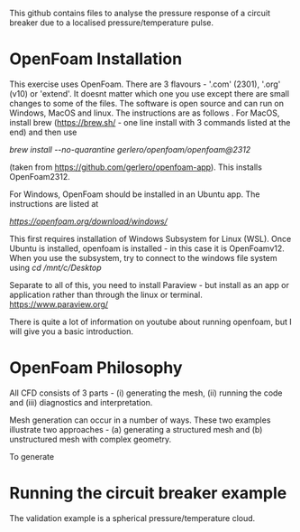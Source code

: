 This github contains files to analyse the pressure response of a circuit breaker due to a localised pressure/temperature pulse.


# OpenFoam Installation

This exercise uses OpenFoam. There are 3 flavours - '.com' (2301), '.org' (v10) or 'extend'. It doesnt matter which one you use except
there are small changes to some of the files. The software is open source and can run on Windows, MacOS and linux. The instructions are as follows
.
For MacOS, install brew (https://brew.sh/ - one line install with 3 commands listed at the end) and then use 

_brew install --no-quarantine gerlero/openfoam/openfoam@2312_

(taken from https://github.com/gerlero/openfoam-app). This installs OpenFoam2312.

For Windows, OpenFoam should be installed in an Ubuntu app. The instructions are listed at

_https://openfoam.org/download/windows/_

This first requires installation of Windows Subsystem for Linux (WSL).  Once Ubuntu is installed, openfoam is installed - in this case it is OpenFoamv12. When you use the subsystem, try to connect to the windows file system using _cd /mnt/c/Desktop_

Separate to all of this, you need to install Paraview - but install as an app or application rather than through the linux or terminal. https://www.paraview.org/

There is quite a lot of information on youtube about running openfoam, but I will give you a basic introduction.

# OpenFoam Philosophy

All CFD consists of 3 parts - (i) generating the mesh, (ii) running the code and (iii) diagnostics and interpretation.

Mesh generation can occur in a number of ways. These two examples illustrate two approaches - (a) generating a structured mesh and (b) unstructured mesh with complex geometry.

To generate


# Running the circuit breaker example

The validation example is a spherical pressure/temperature cloud.
